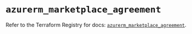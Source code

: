 # `azurerm_marketplace_agreement`

Refer to the Terraform Registry for docs: [`azurerm_marketplace_agreement`](https://registry.terraform.io/providers/hashicorp/azurerm/3.86.0/docs/resources/marketplace_agreement).
